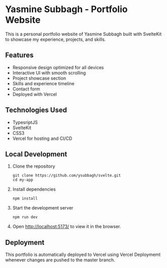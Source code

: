 # Yasmine Subbagh - Portfolio Website

This is a personal portfolio website of Yasmine Subbagh built with SvelteKit to showcase my experience, projects, and skills.

## Features

- Responsive design optimized for all devices
- Interactive UI with smooth scrolling
- Project showcase section
- Skills and experience timeline
- Contact form
- Deployed with Vercel

## Technologies Used

- TypesriptJS
- SvelteKit
- CSS3
- Vercel for hosting and CI/CD

## Local Development

1. Clone the repository
   ```
   git clone https://github.com/ysubbagh/svelte.git
   cd my-app
   ```

2. Install dependencies
   ```
   npm install
   ```

3. Start the development server
   ```
   npm run dev
   ```

4. Open [http://localhost:5173/](http://localhost:5173/) to view it in the browser.

## Deployment

This portfolio is automatically deployed to Vercel using Vercel Deploymemt whenever changes are pushed to the master branch.

